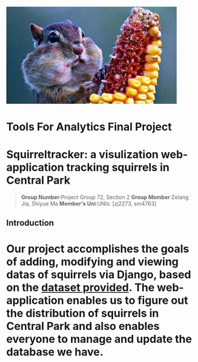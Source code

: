 ![image](https://github.com/ShiyueMasm4763/Squirreltrack/blob/master/mysite/raw/master/image_folder/squirrel.jpg)
# Tools For Analytics Final Project
# Squirreltracker: a visulization web-application tracking squirrels in Central Park

>**Group Number**:Project Group 72, Section 2
>**Group Member**:Zelang Jia, Shiyue Ma
>**Member's Uni**:UNIs: [zj2273, sm4763]

## Introduction

Our project accomplishes the goals of adding, modifying and viewing datas of squirrels via Django, based on the [**dataset provided**](https://github.com/ShiyueMasm4763/Squirreltrack/blob/master/mysite/squirrel_track_data.csv). The web-application enables us to figure out the distribution of squirrels in Central Park and also enables everyone to manage and update the database we have.
=======
